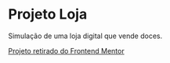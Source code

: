 # Projeto Loja

Simulação de uma loja digital que vende doces.

<a href="https://www.frontendmentor.io/challenges/product-list-with-cart-5MmqLVAp_d/hub">Projeto retirado do Frontend Mentor</a>
